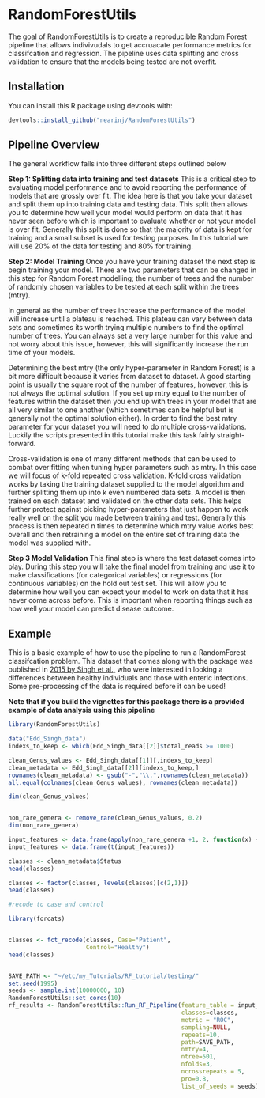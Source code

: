 # RandomForestUtils

<!-- badges: start -->
<!-- badges: end -->

The goal of RandomForestUtils is to create a reproducible Random Forest pipeline that allows indivivudals to get accruacate performance metrics for classifcation and regression. The pipeline uses data splitting and cross validation to ensure that the models being tested are not overfit.

## Installation

You can install this R package using devtools with:

``` r
devtools::install_github("nearinj/RandomForestUtils")
```

## Pipeline Overview
The general workflow falls into three different steps outlined below

**Step 1: Splitting data into training and test datasets**
This is a critical step to evaluating model performance and to avoid reporting the performance of models that are grossly over fit. The idea here is that you take your dataset and split them up into training data and testing data. This split then allows you to determine how well your model would perform on data that it has never seen before which is important to evaluate whether or not your model is over fit. Generally this split is done so that the majority of data is kept for training and a small subset is used for testing purposes. In this tutorial we will use 20% of the data for testing and 80% for training. 

**Step 2: Model Training**
Once you have your training dataset the next step is begin training your model. There are two parameters that can be changed in this step for Random Forest modelling; the number of trees and the number of randomly chosen variables to be tested at each split within the trees (mtry). 

In general as the number of trees increase the performance of the model will increase until a plateau is reached. This plateau can vary between data sets and sometimes its worth trying multiple numbers to find the optimal number of trees. You can always set a very large number for this value and not worry about this issue, however, this will significantly increase the run time of your models.

Determining the best mtry (the only hyper-parameter in Random Forest) is a bit more difficult because it varies from dataset to dataset. A good starting point is usually the square root of the number of features, however, this is not always the optimal solution. If you set up mtry equal to the number of features within the dataset then you end up with trees in your model that are all very similar to one another (which sometimes can be helpful but is generally not the optimal solution either). In order to find the best mtry parameter for your dataset you will need to do multiple cross-validations. Luckily the scripts presented in this tutorial make this task fairly straight-forward. 

Cross-validation is one of many different methods that can be used to combat over fitting when tuning hyper parameters such as mtry. In this case we will focus of k-fold repeated cross validation. K-fold cross validation works by taking the training dataset supplied to the model algorithm and further splitting them up into k even numbered data sets. A model is then trained on each dataset and validated on the other data sets. This helps further protect against picking hyper-parameters that just happen to work really well on the split you made between training and test. Generally this process is then repeated n times to determine which mtry value works best overall and then retraining a model on the entire set of training data the model was supplied with.


**Step 3 Model Validation**
This final step is where the test dataset comes into play. During this step you will take the final model from training and use it to make classifications (for categorical variables) or regressions (for continuous variables) on the hold out test set. This will allow you to determine how well you can expect your model to work on data that it has never come across before. This is important when reporting things such as how well your model can predict disease outcome.


## Example

This is a basic example of how to use the pipeline to run a RandomForest classifcation problem. This dataset that comes along with the package was published in [2015 by Singh et al.,](https://microbiomejournal.biomedcentral.com/articles/10.1186/s40168-015-0109-2) who were interested in looking a differences between healthy individuals and those with enteric infections. Some pre-processing of the data is required before it can be used! 

**Note that if you build the vignettes for this package there is a provided example of data analysis using this pipeline**

``` r
library(RandomForestUtils)

data("Edd_Singh_data")
indexs_to_keep <- which(Edd_Singh_data[[2]]$total_reads >= 1000)

clean_Genus_values <- Edd_Singh_data[[1]][,indexs_to_keep]
clean_metadata <- Edd_Singh_data[[2]][indexs_to_keep,]
rownames(clean_metadata) <- gsub("-","\\.",rownames(clean_metadata))
all.equal(colnames(clean_Genus_values), rownames(clean_metadata))

dim(clean_Genus_values)


non_rare_genera <- remove_rare(clean_Genus_values, 0.2)
dim(non_rare_genera)

input_features <- data.frame(apply(non_rare_genera +1, 2, function(x) {log(x) - mean(log(x))}))
input_features <- data.frame(t(input_features))

classes <- clean_metadata$Status
head(classes)

classes <- factor(classes, levels(classes)[c(2,1)])
head(classes)

#recode to case and control

library(forcats)


classes <- fct_recode(classes, Case="Patient",
                      Control="Healthy")
head(classes)


SAVE_PATH <- "~/etc/my_Tutorials/RF_tutorial/testing/"
set.seed(1995)
seeds <- sample.int(10000000, 10)
RandomForestUtils::set_cores(10)
rf_results <- RandomForestUtils::Run_RF_Pipeline(feature_table = input_features,
                                                 classes=classes,
                                                 metric = "ROC",
                                                 sampling=NULL,
                                                 repeats=10,
                                                 path=SAVE_PATH,
                                                 nmtry=4,
                                                 ntree=501,
                                                 nfolds=3,
                                                 ncrossrepeats = 5,
                                                 pro=0.8,
                                                 list_of_seeds = seeds)
```

